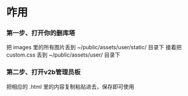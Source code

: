 # 咋用

### 第一步、打开你的删库塔

把 images 里的所有图片丢到 ~/public/assets/user/static/ 目录下
接着把 custom.css 丢到 ~/public/assets/user/ 目录下

### 第二步、打开v2b管理员板

把相应的 .html 里的内容复制粘贴进去，保存即可使用